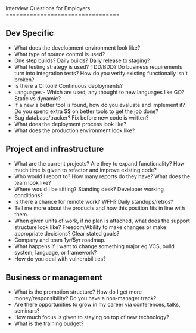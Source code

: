 <div id="content">
Interview Questions for Employers
=================================

## Dev Specific

* What does the development environment look like?
* What type of source control is used?
* One step builds? Daily builds? Daily release to staging?
* What testing strategy is used? TDD/BDD? Do business requirements turn into integration tests? How do you verify existing functionaily isn't broken?
* Is there a CI tool? Continuous deployments?
* Languages - Which are used, any thought to new languages like GO? Static vs dynamic?
* If a new a better tool is found, how do you evaluate and implement it? Do you spend extra $$ on better tools to get the job done?
* Bug database/tracker? Fix before new code is written?
* What does the deployment process look like?
* What does the production environment look like?

## Project and infrastructure
* What are the current projects? Are they to expand functionality? How much time is given to refactor and improve existing code?
* Who would I report to? How many reports do they have? What does the team look like?
* Where would I be sitting? Standing desk? Developer working conditions?
* Is there a chance for remote work? WFH? Daily standups/retros?
* Tell me more about the products and how this position fits in line with them.
* When given units of work, if no plan is attached, what does the support structure look like? Freedom/Ability to make changes or make appropriate decisions? Clear stated goals?
* Company and team 1yr/5yr roadmap.
* What happens if I want to change something major eg VCS, build system, language, or framework?
* How do you deal with vulnerabilities?

## Business or management
* What is the promotion structure? How do I get more money/responsibility? Do you have a non-manager track?
* Are there opportunities to grow in my career via conferences, talks, seminars?
* How much focus is given to staying on top of new technology?
* What is the training budget?
</div>
